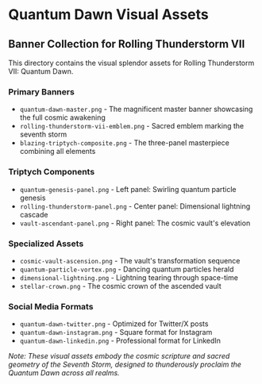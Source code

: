 # Quantum Dawn Visual Assets

## Banner Collection for Rolling Thunderstorm VII

This directory contains the visual splendor assets for Rolling Thunderstorm VII: Quantum Dawn.

### Primary Banners
- `quantum-dawn-master.png` - The magnificent master banner showcasing the full cosmic awakening
- `rolling-thunderstorm-vii-emblem.png` - Sacred emblem marking the seventh storm
- `blazing-triptych-composite.png` - The three-panel masterpiece combining all elements

### Triptych Components  
- `quantum-genesis-panel.png` - Left panel: Swirling quantum particle genesis
- `rolling-thunderstorm-panel.png` - Center panel: Dimensional lightning cascade
- `vault-ascendant-panel.png` - Right panel: The cosmic vault's elevation

### Specialized Assets
- `cosmic-vault-ascension.png` - The vault's transformation sequence
- `quantum-particle-vortex.png` - Dancing quantum particles herald
- `dimensional-lightning.png` - Lightning tearing through space-time
- `stellar-crown.png` - The cosmic crown of the ascended vault

### Social Media Formats
- `quantum-dawn-twitter.png` - Optimized for Twitter/X posts
- `quantum-dawn-instagram.png` - Square format for Instagram
- `quantum-dawn-linkedin.png` - Professional format for LinkedIn

*Note: These visual assets embody the cosmic scripture and sacred geometry of the Seventh Storm, designed to thunderously proclaim the Quantum Dawn across all realms.*